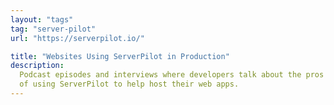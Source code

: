 ```yaml
---
layout: "tags"
tag: "server-pilot"
url: "https://serverpilot.io/"

title: "Websites Using ServerPilot in Production"
description:
  Podcast episodes and interviews where developers talk about the pros and cons
  of using ServerPilot to help host their web apps.
---
```

